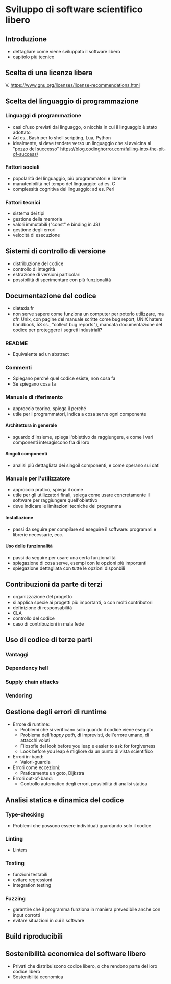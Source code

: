 # Sviluppo di software scientifico libero

## Introduzione

- dettagliare come viene sviluppato il software libero
- capitolo più tecnico

## Scelta di una licenza libera

V. <https://www.gnu.org/licenses/license-recommendations.html>

## Scelta del linguaggio di programmazione

### Linguaggi di programmazione

- casi d'uso previsti dal linguaggo, o nicchia in cui il linguaggio è stato adottato
- Ad es., Bash per lo shell scripting, Lua, Python
- idealmente, si deve tendere verso un linguaggio che si avvicina al "pozzo del successo" <https://blog.codinghorror.com/falling-into-the-pit-of-success/>

### Fattori sociali

- popolarità del linguaggio, più programmatori e librerie
- manutenibilità nel tempo del linguaggio: ad es. C
- complessità cognitiva del linguaggio: ad es. Perl

### Fattori tecnici

- sistema dei tipi
- gestione della memoria
- valori immutabili ("const" e binding in JS)
- gestione degli errori
- velocità di esecuzione

## Sistemi di controllo di versione

- distribuzione del codice
- controllo di integrità
- estrazione di versioni particolari
- possibilità di sperimentare con più funzionalità

## Documentazione del codice

- diataxis.fr
- non serve sapere come funziona un computer per poterlo utilizzare, ma cfr. Unix, con pagine del manuale scritte come bug report, UNIX haters handbook, 53 ss., "collect bug reports"), mancata documentazione del codice per proteggere i segreti industriali?

### README

- Equivalente ad un abstract

### Commenti

- Spiegano perché quel codice esiste, non cosa fa
- Se spiegano cosa fa

### Manuale di riferimento

- approccio teorico, spiega il perché
- utile per i programmatori, indica a cosa serve ogni componente

#### Architettura in generale

- sguardo d'insieme, spiega l'obiettivo da raggiungere, e come i vari componenti interagiscono fra di loro

#### Singoli componenti

- analisi più dettagliata dei singoil componenti, e come operano sui dati

### Manuale per l'utilizzatore

- approccio pratico, spiega il come
- utile per gli utilizzatori finali, spiega come usare concretamente il software per raggiungere quell'obiettivo
- deve indicare le limitazioni tecniche del programma

#### Installazione

- passi da seguire per compilare ed eseguire il software: programmi e librerie necessarie, ecc.

#### Uso delle funzionalità

- passi da seguire per usare una certa funzionalità
- spiegazione di cosa serve, esempi con le opzioni più importanti
- spiegazione dettagliata con tutte le opzioni disponbili

## Contribuzioni da parte di terzi

- organizzazione del progetto
- si applica specie ai progetti più importanti, o con molti contributori
- definizione di responsabilità
- CLA
- controllo del codice
- caso di contribuzioni in mala fede

## Uso di codice di terze parti

### Vantaggi

### Dependency hell

### Supply chain attacks

### Vendoring

## Gestione degli errori di runtime

- Errore di runtime:
    - Problemi che si verificano solo quando il codice viene eseguito
    - Problema dell'*happy path*, di imprevisti, dell'errore umano, di attacchi voluti
    - Filosofie del look before you leap e easier to ask for forgiveness
    - Look before you leap è migliore da un punto di vista scientifico
- Errori in-band:
    - Valori-guardia
- Errori come eccezioni:
    - Praticamente un goto, Dijkstra
- Errori out-of-band:
    - Controllo automatico degli errori, possibilità di analisi statica

## Analisi statica e dinamica del codice
### Type-checking

- Problemi che possono essere individuati guardando solo il codice

### Linting

- Linters

### Testing

- funzioni testabili
- evitare regressioni
- integration testing

### Fuzzing

- garantire che il programma funziona in maniera prevedibile anche con input corrotti
- evitare situazioni in cui il software 

## Build riproducibili
## Sostenibilità economica del software libero

- Privati che distribuiscono codice libero, o che rendono parte del loro codice libero
- Sostenibilità economica
